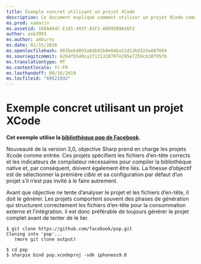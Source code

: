 ```yaml
---
title: Exemple concret utilisant un projet XCode
description: Ce document explique comment utiliser un projet XCode comme entrée directe pour objective Sharp, simplifiant ainsi le processus de création C# de liaisons au code Objective-C.
ms.prod: xamarin
ms.assetid: 168AA64C-E181-4937-A1F2-AD095B9A36F2
author: asb3993
ms.author: amburns
ms.date: 01/15/2016
ms.openlocfilehash: 083bebd093a8db92b0e64ba11d13bd32da88f604
ms.sourcegitcommit: 6264fb540ca1f131328707e295e7259cb10f95fb
ms.translationtype: MT
ms.contentlocale: fr-FR
ms.lasthandoff: 08/16/2019
ms.locfileid: "69521932"
---
```

# <a name="real-world-example-using-an-xcode-project"></a>Exemple concret utilisant un projet XCode

**Cet exemple utilise la [bibliothèque pop de Facebook](https://github.com/facebook/pop).**

Nouveauté de la version 3,0, objective Sharp prend en charge les projets Xcode comme entrée. Ces projets spécifient les fichiers d’en-tête corrects et les indicateurs de compilateur nécessaires pour compiler la bibliothèque native et, par conséquent, doivent également être liés. La finesse d’objectif est de sélectionner la première _cible_ et sa configuration par défaut d’un projet s’il n’est pas invité à le faire autrement.

Avant que objective ne tente d’analyser le projet et les fichiers d’en-tête, il doit le générer. Les projets comportent souvent des phases de génération qui structurent correctement les fichiers d’en-tête pour la consommation externe et l’intégration. il est donc préférable de toujours générer le projet complet avant de tenter de le lier.

```
$ git clone https://github.com/facebook/pop.git
Cloning into 'pop'...
   (more git clone output)

$ cd pop
$ sharpie bind pop.xcodeproj -sdk iphoneos9.0
```
